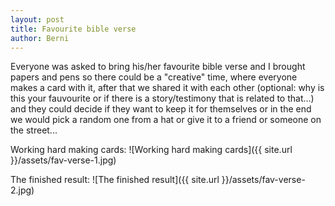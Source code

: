 ```yaml
---
layout: post
title: Favourite bible verse
author: Berni
---
```


Everyone was asked to bring his/her favourite bible verse and I brought papers and pens so there could be a "creative" time, where everyone makes a card with it, after that we shared it with each other (optional: why is this your fauvourite or if there is a story/testimony that is related to that...) and they could decide if they want to keep it for themselves or in the end we would pick a random one from a hat or give it to a friend or someone on the street...

Working hard making cards:
![Working hard making cards]({{ site.url }}/assets/fav-verse-1.jpg)

The finished result:
![The finished result]({{ site.url }}/assets/fav-verse-2.jpg)
